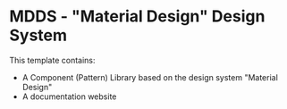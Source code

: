 # MDDS - "Material Design" Design System

This template contains:
-  A Component (Pattern) Library based on the design system "Material Design"
-  A documentation website
